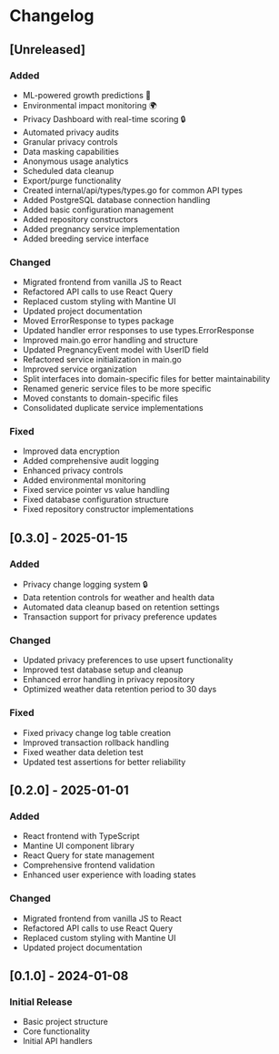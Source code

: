 # Changelog

## [Unreleased]

### Added

-   ML-powered growth predictions 🧠
-   Environmental impact monitoring 🌍
-   Privacy Dashboard with real-time scoring 🔒
-   Automated privacy audits
-   Granular privacy controls
-   Data masking capabilities
-   Anonymous usage analytics
-   Scheduled data cleanup
-   Export/purge functionality
-   Created internal/api/types/types.go for common API types
-   Added PostgreSQL database connection handling
-   Added basic configuration management
-   Added repository constructors
-   Added pregnancy service implementation
-   Added breeding service interface

### Changed

-   Migrated frontend from vanilla JS to React
-   Refactored API calls to use React Query
-   Replaced custom styling with Mantine UI
-   Updated project documentation
-   Moved ErrorResponse to types package
-   Updated handler error responses to use types.ErrorResponse
-   Improved main.go error handling and structure
-   Updated PregnancyEvent model with UserID field
-   Refactored service initialization in main.go
-   Improved service organization
  - Split interfaces into domain-specific files for better maintainability
  - Renamed generic service files to be more specific
  - Moved constants to domain-specific files
  - Consolidated duplicate service implementations

### Fixed

-   Improved data encryption
-   Added comprehensive audit logging
-   Enhanced privacy controls
-   Added environmental monitoring
-   Fixed service pointer vs value handling
-   Fixed database configuration structure
-   Fixed repository constructor implementations

## [0.3.0] - 2025-01-15

### Added
- Privacy change logging system 🔒
- Data retention controls for weather and health data
- Automated data cleanup based on retention settings
- Transaction support for privacy preference updates

### Changed
- Updated privacy preferences to use upsert functionality
- Improved test database setup and cleanup
- Enhanced error handling in privacy repository
- Optimized weather data retention period to 30 days

### Fixed
- Fixed privacy change log table creation
- Improved transaction rollback handling
- Fixed weather data deletion test
- Updated test assertions for better reliability

## [0.2.0] - 2025-01-01

### Added

-   React frontend with TypeScript
-   Mantine UI component library
-   React Query for state management
-   Comprehensive frontend validation
-   Enhanced user experience with loading states

### Changed

-   Migrated frontend from vanilla JS to React
-   Refactored API calls to use React Query
-   Replaced custom styling with Mantine UI
-   Updated project documentation

## [0.1.0] - 2024-01-08

### Initial Release

-   Basic project structure
-   Core functionality
-   Initial API handlers
